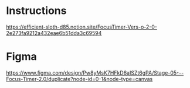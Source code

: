 # Instructions
https://efficient-sloth-d85.notion.site/FocusTimer-Vers-o-2-0-2e273fa9212a432eae6b51dda3c69594

# Figma
https://www.figma.com/design/Pw8yMsK7HFkD6aISZt6gPA/Stage-05---Focus-Timer-2.0/duplicate?node-id=0-1&node-type=canvas

